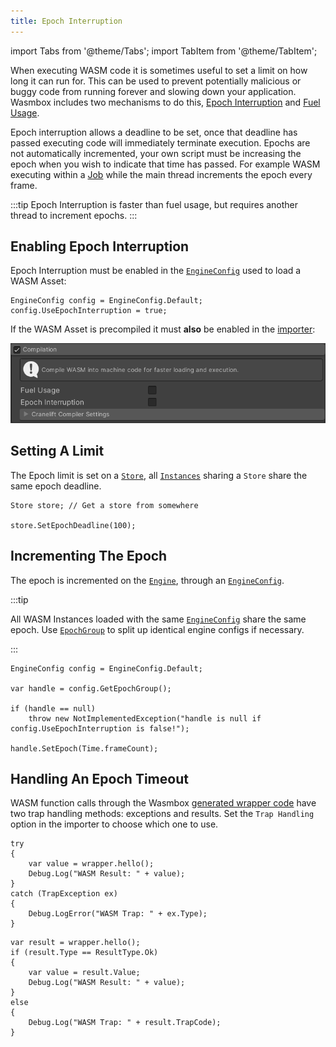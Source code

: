```yaml
---
title: Epoch Interruption
---
```


import Tabs from '@theme/Tabs';
import TabItem from '@theme/TabItem';

When executing WASM code it is sometimes useful to set a limit on how long it can run for. This can be used to prevent potentially malicious or buggy code from running forever and slowing down your application. Wasmbox includes two mechanisms to do this, [Epoch Interruption](./epochinterruption.md) and [Fuel Usage](./fuelusage.md).

Epoch interruption allows a deadline to be set, once that deadline has passed executing code will immediately terminate execution. Epochs are not automatically incremented, your own script must be increasing the epoch when you wish to indicate that time has passed. For example WASM executing within a [Job](./jobs.md) while the main thread increments the epoch every frame.

:::tip
Epoch Interruption is faster than fuel usage, but requires another thread to increment epochs.
:::

## Enabling Epoch Interruption

Epoch Interruption must be enabled in the [`EngineConfig`](../reference/code/engineconfig.md) used to load a WASM Asset:

```clike
EngineConfig config = EngineConfig.Default;
config.UseEpochInterruption = true;
```

If the WASM Asset is precompiled it must **also** be enabled in the [importer](../reference/editor/import.md#4-compilation):

![Compilation Inspector](/img/CompilationInspector.png)

## Setting A Limit

The Epoch limit is set on a [`Store`](../reference/code/wasmtime/store.md), all [`Instances`](../reference/code/wasmtime/instance.md) sharing a `Store` share the same epoch deadline.

```clike
Store store; // Get a store from somewhere

store.SetEpochDeadline(100);
```

## Incrementing The Epoch

The epoch is incremented on the [`Engine`](../reference/code/wasmtime/engine.md), through an [`EngineConfig`](../reference/code/engineconfig.md#getepochgroup).

:::tip

All WASM Instances loaded with the same [`EngineConfig`](../reference/code/engineconfig.md) share the same epoch. Use [`EpochGroup`](../reference/code/engineconfig.md#epochgroup) to split up identical engine configs if necessary.

:::

```clike
EngineConfig config = EngineConfig.Default;

var handle = config.GetEpochGroup();

if (handle == null)
    throw new NotImplementedException("handle is null if config.UseEpochInterruption is false!");

handle.SetEpoch(Time.frameCount);
```

## Handling An Epoch Timeout

WASM function calls through the Wasmbox [generated wrapper code](../reference/code/codegeneration.md#trap-handling) have two trap handling methods: exceptions and results. Set the `Trap Handling` option in the importer to choose which one to use.

<Tabs>

<TabItem value="exceptions" label="Exception">

```clike
try
{
    var value = wrapper.hello();
    Debug.Log("WASM Result: " + value);
}
catch (TrapException ex)
{
    Debug.LogError("WASM Trap: " + ex.Type);
}
```

</TabItem>

<TabItem value="result" label="Result">

```clike
var result = wrapper.hello();
if (result.Type == ResultType.Ok)
{
    var value = result.Value;
    Debug.Log("WASM Result: " + value);
}
else
{
    Debug.Log("WASM Trap: " + result.TrapCode);
}
```

</TabItem>

</Tabs>